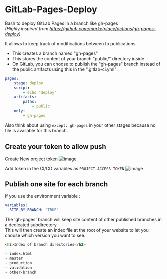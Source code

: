 # GitLab-Pages-Deploy  
Bash to deploy GitLab Pages in a branch like gh-pages  
_(Highly inspired from https://github.com/marketplace/actions/gh-pages-deploy)_

It allows to keep track of modifications between to publications

- This creates a branch named "gh-pages"
- This stores the content of your branch "public/" directory inside
- On GitLab, you can choose to publish the "gh-pages" branch instead of the public artifacts using this in the ".gitlab-ci.yml":

```yaml
pages:
    stage: deploy
    script:
        - echo "deploy"
    artifacts:
        paths:
            - public
    only:
        - gh-pages
```

Also think about using `except: gh-pages` in your other stages because no file is available for this branch.

## Create your token to allow push

Create New project token
![image](https://user-images.githubusercontent.com/21193866/144649526-59017727-a804-48c0-934c-8306d2059f36.png)

Add token in the CI/CD variables as `PROJECT_ACCESS_TOKEN`
![image](https://user-images.githubusercontent.com/21193866/144649687-d18ce555-827e-44ad-82e8-dfb7f3966bec.png)



## Publish one site for each branch

If you use the environment variable :
```yaml
variables:
  SITE_BY_BRANCH: "TRUE"
```

The 'gh-pages' branch will keep site content of other published branches in a dedicated subdirectory.  
This will then create an index file at the root of your website to let you choose which version you want to see.

```html
<h2>Index of branch directories</h2>

- index.html
- master
- production
- validation
- other-branch
```
